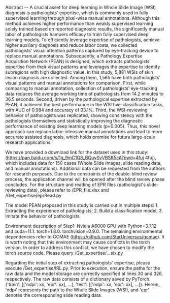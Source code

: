 Abstract -- A crucial asset for deep learning in Whole Slide Image (WSI) diagnosis is pathologists’ expertise, which is commonly used in fully supervised learning through pixel-wise manual annotations. Although this method achieves higher performance than weakly supervised learning solely trained based on reported diagnostic results, the significantly manual labor of pathologists hampers efficacy to train fully supervised deep learning models. To efficiently leverage expertise of pathologists, achieve higher auxiliary diagnosis and reduce labor costs, we collected pathologists’ visual attention patterns captured by eye-tracking device to replace manual annotations. Subsequently, a Pathology Expertise Acquisition Network (PEAN) is designed, which extracts pathologists’ expertise from their visual patterns and leverages the expertise to identify subregions with high diagnostic value. In this study, 5,881 WSIs of skin lesion diagnosis are collected. Among them, 1,565 have both pathologists’ visual patterns and manual annotations for comparison. First, while comparing to manual annotation, collection of pathologists’ eye-tracking data reduces the average working time of pathologists from 14.2 minutes to 36.5 seconds. Second, driven by the pathological expertise extracted by PEAN, it achieved the best performance in the WSI five-classification tasks, with AUC of 0.984 and accuracy of 93.1%. Third, the WSI-reviewing behavior of pathologists was replicated, showing consistency with the pathologists themselves and statistically improving the diagnostic performance of existing deep learning models (p=0.005). Thus, this novel approach can replace labor-intensive manual annotations and lead to more accurate assisted diagnosis, which holds promise for future large-scale research applications.


We have provided a download link for the dataset used in this study: (https://pan.baidu.com/s/1g_9mC1Q8_BQuySvVBSK5cA?pwd=4fuj  4fuj), which includes data for 150 cases (Whole Slide Images, slide reading data, and manual annotations). Additional data can be requested from the authors for research purposes. Due to the constraints of the double-blind review process, the application channel will be opened after the blind review phase concludes. For the structure and reading of EPR files (pathologist's slide-reviewing data), please refer to /EPR_file.xlsx and /Get_expertise/eprRead.py


The model PEAN proposed in this study is carried out in multiple steps: 1. Extracting the experience of pathologists; 2. Build a classification model; 3. Imitate the behavior of pathologists.

Environment description of Step1: Nvidia A6000 GPU with Python=3.7.12 and cuda=11.1. torch=1.8.0. torchvision=0.9.0.  The remaining environmental dependencies refer to GCMAE (https://github.com/StarUniversus/gcmae). It is worth noting that this environment may cause conflicts in the torch version. In order to address this conflict, we have chosen to modify the torch source code. Please query /Get_expertise/__six.py

Regarding the initial step of extracting pathologists' expertise, please execute /Get_expertise/IRL.py. Prior to execution, ensure the paths for the raw data and the model storage are correctly specified at lines 30 and 326, respectively. The raw data consists of a dictionary saved by PyTorch: {'train': [['ndpi': xx, 'epr': xx], ...], 'test': [['ndpi': xx, 'epr': xx], ...]}. Herein, 'ndpi' represents the path to the Whole Slide Images (WSI), and 'epr' denotes the corresponding slide reading data.


